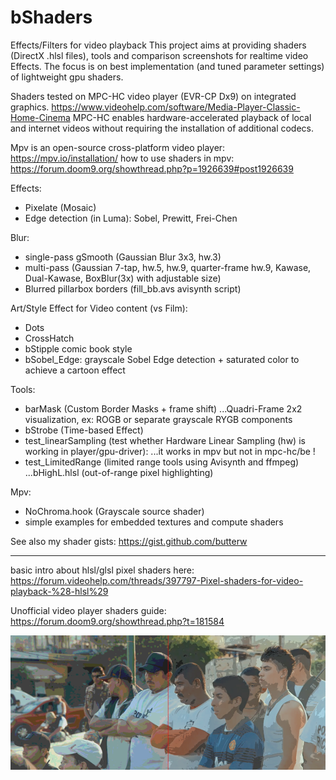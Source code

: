 # bShaders
Effects/Filters for video playback 
This project aims at providing shaders (DirectX .hlsl files), tools and comparison screenshots for realtime video Effects. The focus is on best implementation (and tuned parameter settings) of lightweight gpu shaders.

Shaders tested on MPC-HC video player (EVR-CP Dx9) on integrated graphics. https://www.videohelp.com/software/Media-Player-Classic-Home-Cinema
MPC-HC enables hardware-accelerated playback of local and internet videos without requiring the installation of additional codecs.

Mpv is an open-source cross-platform video player: https://mpv.io/installation/
how to use shaders in mpv: https://forum.doom9.org/showthread.php?p=1926639#post1926639 

Effects:
- Pixelate (Mosaic)
- Edge detection (in Luma): Sobel, Prewitt, Frei-Chen 

Blur:
- single-pass gSmooth (Gaussian Blur 3x3, hw.3)
- multi-pass (Gaussian 7-tap, hw.5, hw.9, quarter-frame hw.9, Kawase, Dual-Kawase, BoxBlur(3x) with adjustable size)
- Blurred pillarbox borders (fill_bb.avs avisynth script)

Art/Style Effect for Video content (vs Film):
- Dots
- CrossHatch
- bStipple comic book style
- bSobel_Edge: grayscale Sobel Edge detection + saturated color to achieve a cartoon effect 

Tools:
- barMask (Custom Border Masks + frame shift)
...Quadri-Frame 2x2 visualization, ex: ROGB or separate grayscale RYGB components 
- bStrobe (Time-based Effect)
- test_linearSampling (test whether Hardware Linear Sampling (hw) is working in player/gpu-driver): 
...it works in mpv but not in mpc-hc/be !
- test_LimitedRange (limited range tools using Avisynth and ffmpeg)
...bHighL.hlsl (out-of-range pixel highlighting)

Mpv:
- NoChroma.hook (Grayscale source shader)
- simple examples for embedded textures and compute shaders

See also my shader gists: https://gist.github.com/butterw

---
basic intro about hlsl/glsl pixel shaders here:
https://forum.videohelp.com/threads/397797-Pixel-shaders-for-video-playback-%28-hlsl%29

Unofficial video player shaders guide: https://forum.doom9.org/showthread.php?t=181584

![](./assets/Posterize.vs.Posterize2_8-b.png)
